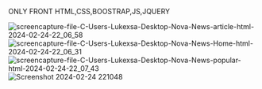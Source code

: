 ONLY FRONT HTML,CSS,BOOSTRAP,JS,JQUERY

![screencapture-file-C-Users-Lukexsa-Desktop-Nova-News-article-html-2024-02-24-22_06_58](https://github.com/Danelaaa/News-Website/assets/76698378/e1064621-8ce8-47fc-a8da-452336292931)
![screencapture-file-C-Users-Lukexsa-Desktop-Nova-News-Home-html-2024-02-24-22_06_31](https://github.com/Danelaaa/News-Website/assets/76698378/14cb8f3a-fee1-4fdf-ad0b-69b3282bd60d)
![screencapture-file-C-Users-Lukexsa-Desktop-Nova-News-popular-html-2024-02-24-22_07_43](https://github.com/Danelaaa/News-Website/assets/76698378/420bfef2-d6b3-4bc8-ada0-4e03b4d5595b)
![Screenshot 2024-02-24 221048](https://github.com/Danelaaa/News-Website/assets/76698378/17747690-67b4-4204-b87b-5676a40a8b2f)

